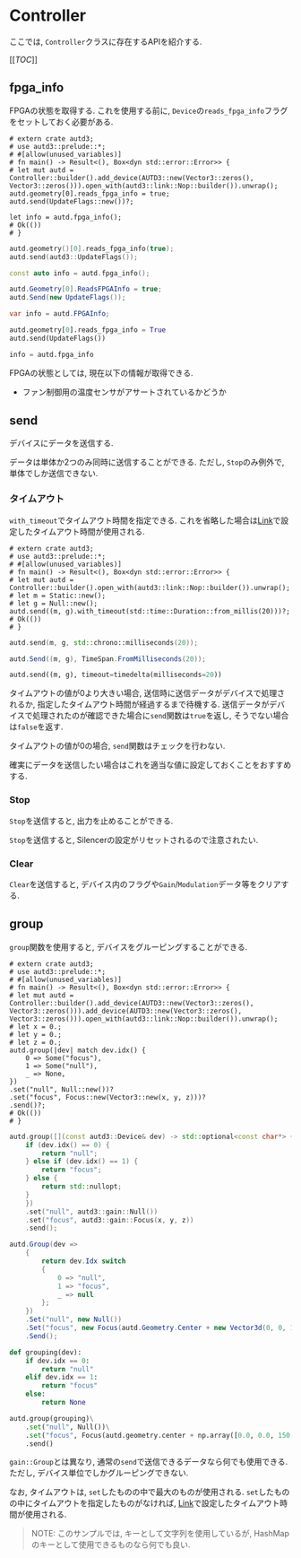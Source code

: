 # Controller

ここでは, `Controller`クラスに存在するAPIを紹介する.

[[_TOC_]]


## fpga_info

FPGAの状態を取得する.
これを使用する前に, `Device`の`reads_fpga_info`フラグをセットしておく必要がある.

```rust,edition2021
# extern crate autd3;
# use autd3::prelude::*;
# #[allow(unused_variables)]
# fn main() -> Result<(), Box<dyn std::error::Error>> {
# let mut autd = Controller::builder().add_device(AUTD3::new(Vector3::zeros(), Vector3::zeros())).open_with(autd3::link::Nop::builder()).unwrap();
autd.geometry[0].reads_fpga_info = true;
autd.send(UpdateFlags::new())?;

let info = autd.fpga_info();
# Ok(())
# }
```

```cpp
autd.geometry()[0].reads_fpga_info(true);
autd.send(autd3::UpdateFlags());

const auto info = autd.fpga_info();
```

```cs
autd.Geometry[0].ReadsFPGAInfo = true;
autd.Send(new UpdateFlags());

var info = autd.FPGAInfo;
```

```python
autd.geometry[0].reads_fpga_info = True
autd.send(UpdateFlags())

info = autd.fpga_info
```

FPGAの状態としては, 現在以下の情報が取得できる.

- ファン制御用の温度センサがアサートされているかどうか

## send

デバイスにデータを送信する.

データは単体か2つのみ同時に送信することができる.
ただし, `Stop`のみ例外で, 単体でしか送信できない.

### タイムアウト

`with_timeout`でタイムアウト時間を指定できる.
これを省略した場合は[Link](./link.md)で設定したタイムアウト時間が使用される.

```rust,edition2021
# extern crate autd3;
# use autd3::prelude::*;
# #[allow(unused_variables)]
# fn main() -> Result<(), Box<dyn std::error::Error>> {
# let mut autd = Controller::builder().open_with(autd3::link::Nop::builder()).unwrap();
# let m = Static::new();
# let g = Null::new();
autd.send((m, g).with_timeout(std::time::Duration::from_millis(20)))?;
# Ok(())
# }
```

```cpp
autd.send(m, g, std::chrono::milliseconds(20));
```

```cs
autd.Send((m, g), TimeSpan.FromMilliseconds(20));
```

```python
autd.send((m, g), timeout=timedelta(milliseconds=20))
```

タイムアウトの値が0より大きい場合, 送信時に送信データがデバイスで処理されるか, 指定したタイムアウト時間が経過するまで待機する.
送信データがデバイスで処理されたのが確認できた場合に`send`関数は`true`を返し, そうでない場合は`false`を返す.

タイムアウトの値が0の場合, `send`関数はチェックを行わない.

確実にデータを送信したい場合はこれを適当な値に設定しておくことをおすすめする.

### Stop

`Stop`を送信すると, 出力を止めることができる.

`Stop`を送信すると, Silencerの設定がリセットされるので注意されたい.

### Clear

`Clear`を送信すると, デバイス内のフラグや`Gain`/`Modulation`データ等をクリアする.

## group

`group`関数を使用すると, デバイスをグルーピングすることができる.

```rust,edition2021
# extern crate autd3;
# use autd3::prelude::*;
# #[allow(unused_variables)]
# fn main() -> Result<(), Box<dyn std::error::Error>> {
# let mut autd = Controller::builder().add_device(AUTD3::new(Vector3::zeros(), Vector3::zeros())).add_device(AUTD3::new(Vector3::zeros(), Vector3::zeros())).open_with(autd3::link::Nop::builder()).unwrap();
# let x = 0.;
# let y = 0.;
# let z = 0.;
autd.group(|dev| match dev.idx() {
    0 => Some("focus"),
    1 => Some("null"),
    _ => None,
})
.set("null", Null::new())?
.set("focus", Focus::new(Vector3::new(x, y, z)))?
.send()?;
# Ok(())
# }
```

```cpp
autd.group([](const autd3::Device& dev) -> std::optional<const char*> {
    if (dev.idx() == 0) {
        return "null";
    } else if (dev.idx() == 1) {
        return "focus";
    } else {
        return std::nullopt;
    }
    })
    .set("null", autd3::gain::Null())
    .set("focus", autd3::gain::Focus(x, y, z))
    .send();
```

```cs
autd.Group(dev =>
    {
        return dev.Idx switch
        {
            0 => "null",
            1 => "focus",
            _ => null
        };
    })
    .Set("null", new Null())
    .Set("focus", new Focus(autd.Geometry.Center + new Vector3d(0, 0, 150)))
    .Send();
```

```python
def grouping(dev):
    if dev.idx == 0:
        return "null"
    elif dev.idx == 1:
        return "focus"
    else:
        return None

autd.group(grouping)\
    .set("null", Null())\
    .set("focus", Focus(autd.geometry.center + np.array([0.0, 0.0, 150.0])))\
    .send()
```

`gain::Group`とは異なり, 通常の`send`で送信できるデータなら何でも使用できる.
ただし, デバイス単位でしかグルーピングできない.

なお, タイムアウトは, `set`したものの中で最大のものが使用される.
`set`したものの中にタイムアウトを指定したものがなければ, [Link](./link.md)で設定したタイムアウト時間が使用される.

> NOTE:
> このサンプルでは, キーとして文字列を使用しているが, HashMapのキーとして使用できるものなら何でも良い.
